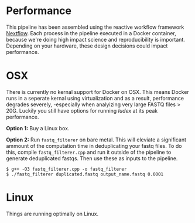 # Performance

This pipeline has been assembled using the reactive workflow framework [Nextflow](https://www.nextflow.io/). Each process in the pipeline executed in a Docker container, because we're doing high impact science and reproducibility is important. Depending on your hardware, these design decisions could impact performance.

# OSX

There is currently no kernal support for Docker on OSX. This means Docker runs in a seperate kernal using virtualization and as a result, performance degrades severely, -especially when analyizing very large FASTQ files > 20G. Luckily you still have options for running *Iudex* at its peak performance.

**Option 1:**
Buy a Linux box.

**Option 2:**
Run `fastq_filterer` on bare metal. This will eleviate a significant ammount of the computation time in deduplicating your fastq files. To do this, compile `fastq_filterer.cpp` and run it outside of the pipeline to generate deduplicated fastqs. Then use these as inputs to the pipeline.

```
$ g++ -O3 fastq_filterer.cpp -o fastq_filterer
$ ./fastq_filterer duplicated.fastq output_name.fastq 0.0001
```


# Linux

Things are running optimally on Linux. 
